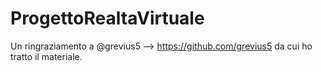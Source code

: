 # ProgettoRealtaVirtuale 

Un ringraziamento a @grevius5 --> https://github.com/grevius5 da cui ho tratto il materiale.
